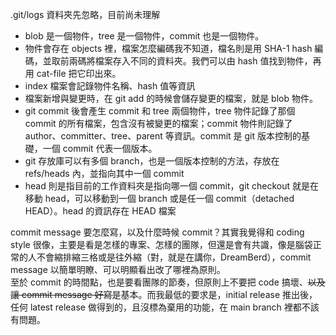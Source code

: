 .git/logs 資料夾先忽略，目前尚未理解

- blob 是一個物件，tree 是一個物件，commit 也是一個物件。
- 物件會存在 objects 裡，檔案怎麼編碼我不知道，檔名則是用 SHA-1 hash 編碼，並取前兩碼將檔案存入不同的資料夾。我們可以由 hash 值找到物件，再用 cat-file 把它印出來。
- index 檔案會記錄物件名稱、hash 值等資訊
- 檔案新增與變更時，在 git add 的時候會儲存變更的檔案，就是 blob 物件。
- git commit 後會產生 commit 和 tree 兩個物件，tree 物件記錄了那個 commit 的所有檔案，包含沒有被變更的檔案；commit 物件則記錄了 author、committer、tree、parent 等資訊。commit 是 git 版本控制的基礎，一個 commit 代表一個版本。
- git 存放庫可以有多個 branch，也是一個版本控制的方法，存放在 refs/heads 內，並指向其中一個 commit
- head 則是指目前的工作資料夾是指向哪一個 commit，git checkout 就是在移動 head，可以移動到一個 branch 或是任一個 commit（detached HEAD）。head 的資訊存在 HEAD 檔案


commit message 要怎麼寫，以及什麼時候 commit？其實我覺得和 coding style 很像，主要是看是怎樣的專案、怎樣的團隊，但還是會有共識，像是腦袋正常的人不會縮排縮三格或是往外縮（對，就是在講你，DreamBerd），commit message 以簡單明瞭、可以明顯看出改了哪裡為原則。  
至於 commit 的時間點，也是要看團隊的節奏，但原則上不要把 code 搞壞、~~以及讓 commit message 好寫~~是基本。而我最低的要求是，initial release 推出後，任何 latest release 做得到的，且沒標為棄用的功能，在 main branch 裡都不該有問題。
